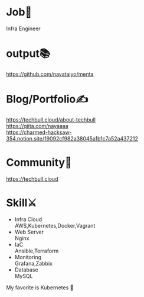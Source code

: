 # Job🏃
  Infra Engineer
# output📚
https://github.com/nayataiyo/menta
# Blog/Portfolio✍
  https://techbull.cloud/about-techbull
  <br>https://qiita.com/nayaaaa  </br>
https://charmed-hacksaw-354.notion.site/19092cf982a38045a1b1c7a52a437212</br>
# Community🙌
  https://techbull.cloud
# Skill⚔
- Infra Cloud
<br>AWS,Kubernetes,Docker,Vagrant</br>
- Web Server
<br>Nginx</br>
- IaC
<br>Ansible,Terraform</br>
- Monitoring
<br>Grafana,Zabbix</br>
- Database
<br>MySQL</br>

My favorite is Kubernetes 🐝

<!---
nayataiyo/nayataiyo is a ✨ special ✨ repository because its `README.md` (this file) appears on your GitHub profile.
You can click the Preview link to take a look at your changes.
--->
